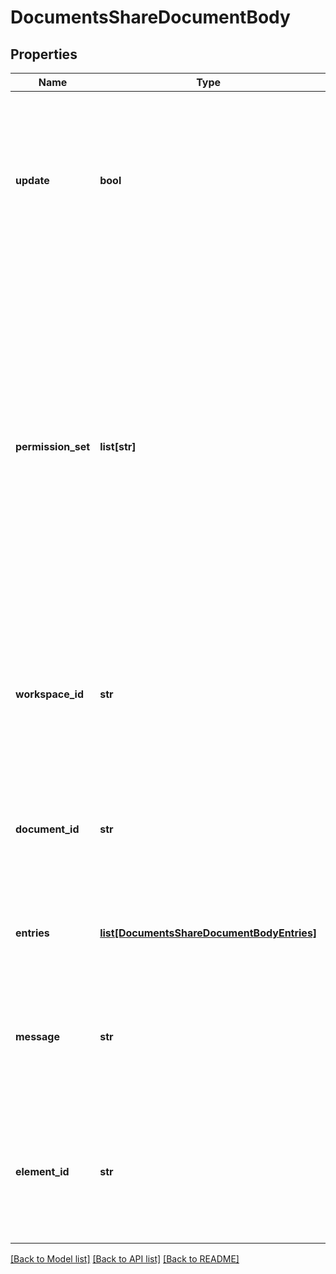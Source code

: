 # DocumentsShareDocumentBody

## Properties
Name | Type | Description | Notes
------------ | ------------- | ------------- | -------------
**update** | **bool** | If true, indicates that the request is intended to be an update of existing      share permissions for the entities in the entries list. | [optional] 
**permission_set** | **list[str]** | The permissions to grant to the entities. Must not be empty. The      valid permissions are READ, WRITE, DELETE, RESHARE, COMMENT, LINK, COPY, OWNER. It is an error for a      permission set to be specified that is identical to the current permissions for an entity in the entries      list. | [optional] 
**workspace_id** | **str** | The ID of a workspace for use as the scope of           sharing. Used only to form URLs in a share email to the share recipient. | [optional] 
**document_id** | **str** | The ID of the document to be shared. Must match the document ID specified in           the URL. | [optional] 
**entries** | [**list[DocumentsShareDocumentBodyEntries]**](DocumentsShareDocumentBodyEntries.md) | List of target entities to share with. Must not be empty. | [optional] 
**message** | **str** | An optional message to include in the share email.      This message has a maximum allowed size. | [optional] 
**element_id** | **str** | The ID of an element within the document to share. Used only to form URLs           in a share email to the share recipient. | [optional] 

[[Back to Model list]](../README.md#documentation-for-models) [[Back to API list]](../README.md#documentation-for-api-endpoints) [[Back to README]](../README.md)


